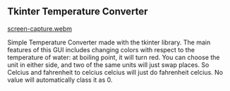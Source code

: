 ## Tkinter Temperature Converter
[screen-capture.webm](https://github.com/waqarbaig6133/TemperatureConverterTkinter/assets/140295418/d0d78419-cade-4b46-a479-6222fa6622cd)

Simple Temperature Converter made with the tkinter library. The main features of this GUI includes changing colors with respect to the temperature of water: at boiling point, it will turn red. You can choose the unit in either side, and two of the same units will just swap places. So Celcius and fahrenheit to celcius celcius will just do fahrenheit celcius. No value will automatically class it as 0.

